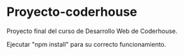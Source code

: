 # Proyecto-coderhouse

Proyecto final del curso de Desarrollo Web de Coderhouse.

Ejecutar "npm install" para su correcto funcionamiento.
